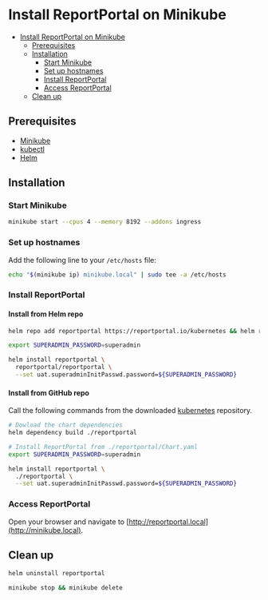 # Install ReportPortal on Minikube

- [Install ReportPortal on Minikube](#install-reportportal-on-minikube)
  - [Prerequisites](#prerequisites)
  - [Installation](#installation)
    - [Start Minikube](#start-minikube)
    - [Set up hostnames](#set-up-hostnames)
    - [Install ReportPortal](#install-reportportal)
    - [Access ReportPortal](#access-reportportal)
  - [Clean up](#clean-up)

## Prerequisites

- [Minikube](https://kubernetes.io/docs/tasks/tools/install-minikube/)
- [kubectl](https://kubernetes.io/docs/tasks/tools/install-kubectl/)
- [Helm](https://helm.sh/docs/intro/install/)

## Installation

### Start Minikube

```bash
minikube start --cpus 4 --memory 8192 --addons ingress
```

### Set up hostnames

Add the following line to your `/etc/hosts` file:

```bash
echo "$(minikube ip) minikube.local" | sudo tee -a /etc/hosts
```

### Install ReportPortal

#### Install from Helm repo

```bash
helm repo add reportportal https://reportportal.io/kubernetes && helm repo update reportportal
```

```bash
export SUPERADMIN_PASSWORD=superadmin

helm install reportportal \
  reportportal/reportportal \
  --set uat.superadminInitPasswd.password=${SUPERADMIN_PASSWORD}
```

#### Install from GitHub repo

Call the following commands from the downloaded [kubernetes](https://github.com/reportportal/kubernetes/) repository.

```bash
# Dowload the chart dependencies
helm dependency build ./reportportal 
```

```bash
# Install ReportPortal from ./reportportal/Chart.yaml
export SUPERADMIN_PASSWORD=superadmin

helm install reportportal \
  ./reportportal \
  --set uat.superadminInitPasswd.password=${SUPERADMIN_PASSWORD}
```

### Access ReportPortal

Open your browser and navigate to [http://reportportal.local](http://minikube.local).

## Clean up

```bash
helm uninstall reportportal
```

```bash
minikube stop && minikube delete
```
